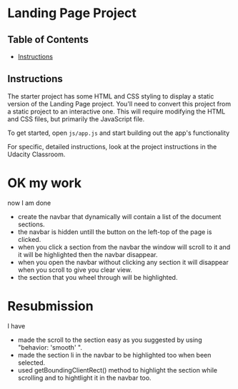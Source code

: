 # Landing Page Project

## Table of Contents

* [Instructions](#instructions)

## Instructions

The starter project has some HTML and CSS styling to display a static version of the Landing Page project. You'll need to convert this project from a static project to an interactive one. This will require modifying the HTML and CSS files, but primarily the JavaScript file.

To get started, open `js/app.js` and start building out the app's functionality

For specific, detailed instructions, look at the project instructions in the Udacity Classroom.

# OK my work
now I am done
* create the navbar that dynamically will contain a list of the document sections.
* the navbar is hidden untill the button on the left-top of the page is clicked.
* when you click a section from the navbar the window will scroll to it and it will be highlighted then the navbar disappear.
* when you open the navbar without clicking any section it will disappear when you scroll to give you clear view.
* the section that you wheel through will be highlighted.

# Resubmission 
I have
* made the scroll to the section easy as you suggested by using "behavior: 'smooth' ".
* made the section li in the navbar to be highlighted too when been selected.
* used getBoundingClientRect() method to highlight the section while scrolling and to hightlight it in the navbar too.

